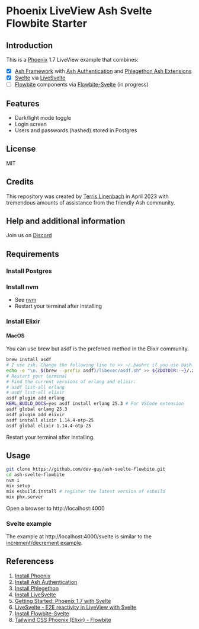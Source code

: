 # Phoenix LiveView Ash Svelte Flowbite Starter

## Introduction

This is a [Phoenix](https://www.phoenixframework.org/) 1.7 LiveView example that combines:

- [x] [Ash Framework](https://ash-hq.org) with [Ash Authentication](https://github.com/team-alembic/ash_authentication) and [Phlegethon Ash Extensions](https://github.com/frankdugan3/phlegethon) 
- [x] [Svelte](https://svelte.dev) via [LiveSvelte](https://github.com/woutdp/live_svelte)
- [ ] [Flowbite](https://flowbite.com) components via [Flowbite-Svelte](https://flowbite-svelte.com) (in progress)

## Features

- Dark/light mode toggle
- Login screen
- Users and passwords (hashed) stored in Postgres

## License

MIT

## Credits

This repository was created by [Terris Linenbach](https://genserver.social/Terris) in April 2023 with tremendous amounts of assistance from the friendly Ash community.

## Help and additional information

Join us on [Discord](https://discord.com/invite/D7FNG2q)

## Requirements

### Install Postgres

### Install nvm

- See [nvm](https://github.com/nvm-sh/nvm)
- Restart your terminal after installing

### Install Elixir

#### MacOS

You can use brew but asdf is the preferred method in the Elixir community.

```sh
brew install asdf
# I use zsh. Change the following line to >> ~/.bashrc if you use bash.
echo -e "\n. $(brew --prefix asdf)/libexec/asdf.sh" >> ${ZDOTDIR:-~}/.zshrc
# Restart your terminal
# Find the current versions of erlang and elixir:
# asdf list-all erlang
# asdf list-all elixir
asdf plugin add erlang
KERL_BUILD_DOCS=yes asdf install erlang 25.3 # For VSCode extension
asdf global erlang 25.3
asdf plugin add elixir
asdf install elixir 1.14.4-otp-25
asdf global elixir 1.14.4-otp-25
```

Restart your terminal after installing.

## Usage

```sh
git clone https://github.com/dev-guy/ash-svelte-flowbite.git
cd ash-svelte-flowbite
nvm i
mix setup
mix esbuild.install # register the latest version of esbuild
mix phx.server
```

Open a browser to http://localhost:4000

### Svelte example

The example at http://localhost:4000/svelte is similar to the [increment/decrement example](https://svelte.dev/repl/65fc4b475b884dcba414139848ff02ef?version=3.29.0).

## Referencess

1. [Install Phoenix](https://hexdocs.pm/phoenix/installation.html)
2. [Install Ash Authentication](https://hexdocs.pm/ash_authentication_phoenix/getting-started-with-ash-authentication-phoenix.html)
3. [Install Phlegethon](https://github.com/frankdugan3/phlegethon/blob/main/documentation/tutorials/get-started.md)
4. [Install LiveSvelte](https://github.com/woutdp/live_svelte/blob/master/README.md)
5. [Getting Started: Phoenix 1.7 with Svelte](https://medium.com/@alistairisrael/phoenix-1-7-with-svelte-12257d853ed1)
6. [LiveSvelte - E2E reactivity in LiveView with Svelte](https://elixirforum.com/t/livesvelte-e2e-reactivity-in-liveview-with-svelte/54822/4)
7. [Install Flowbite-Svelte](https://medium.com/mkdir-awesome/getting-started-with-flowbite-svelte-37b086ce9db5)
8. [Tailwind CSS Phoenix (Elixir) - Flowbite](https://flowbite.com/docs/getting-started/phoenix/)
